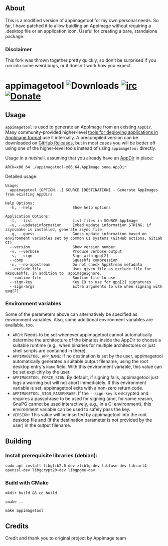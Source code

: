 ## About
This is a modified version of appimagetool for my own personal needs.
So far, I have patched it to allow buidling an AppImage without requiring a .desktop file or an application icon.
Useful for creating a bare, standalone package.

### Disclaimer
This fork was thrown together pretty quickly, so don’t be surprised if you run into some weird bugs, or it doesn't work how you expect.

# appimagetool ![Downloads](https://img.shields.io/github/downloads/AppImage/appimagetool/total.svg) [![irc](https://img.shields.io/badge/IRC-%23AppImage%20on%20libera.chat-blue.svg)](https://web.libera.chat/#AppImage) [![Donate](https://img.shields.io/badge/Donate-PayPal-green.svg)](https://www.paypal.com/cgi-bin/webscr?cmd=_s-xclick&hosted_button_id=ZT9CL8M5TJU72)

## Usage

`appimagetool` is used to generate an AppImage from an existing `AppDir`. Many community-provided higher-level [tools for deploying applications in AppImage format](https://github.com/AppImageCommunity/awesome-appimage/blob/main/README.md#appimage-developer-tools) use it internally. A precompiled version can be downloaded on [GitHub Releases](../..//releases), but in most cases you will be better off using one of the higher-level tools instead of using `appimagetool` directly.

Usage in a nutshell, assuming that you already have an [AppDir](https://github.com/AppImage/AppImageSpec/blob/master/draft.md#appdir) in place:

```
ARCH=x86_64 ./appimagetool-x86_64.AppImage some.AppDir
```

Detailed usage:
```
Usage:
  appimagetool [OPTION...] SOURCE [DESTINATION] - Generate AppImages from existing AppDirs

Help Options:
  -h, --help                  Show help options

Application Options:
  -l, --list                  List files in SOURCE AppImage
  -u, --updateinformation     Embed update information STRING; if zsyncmake is installed, generate zsync file
  -g, --guess                 Guess update information based on environment variables set by common CI systems (GitHub actions, GitLab CI)
  --version                   Show version number
  -v, --verbose               Produce verbose output
  -s, --sign                  Sign with gpg[2]
  --comp                      Squashfs compression
  -n, --no-appstream          Do not check AppStream metadata
  --exclude-file              Uses given file as exclude file for mksquashfs, in addition to .appimageignore.
  --runtime-file              Runtime file to use
  --sign-key                  Key ID to use for gpg[2] signatures
  --sign-args                 Extra arguments to use when signing with gpg[2]
```

### Environment variables

Some of the parameters above can alternatively be specified as environment variables. Also, some additional environment variables are available, too.

- `ARCH`: Needs to be set whenever appimagetool cannot automatically determine the architecture of the binaries inside the AppDir to choose a suitable runtime (e.g., when binaries for multiple architectures or just shell scripts are contained in there).
- `APPIMAGETOOL_APP_NAME`: If no destination is set by the user, appimagetool automatically generates a suitable output filename, using the root desktop entry's `Name` field. With this environment variable, this value can be set explicitly by the user.
- `APPIMAGETOOL_FORCE_SIGN`: By default, if signing fails, appimagetool just logs a warning but will not abort immediately. If this environment variable is set, appimagetool exits with a non-zero return code.
- `APPIMAGETOOL_SIGN_PASSPHRASE`: If the `--sign-key` is encrypted and requires a passphrase to be used for signing (and, for some reason, GnuPG cannot be used interactively, e.g., in a CI environment), this environment variable can be used to safely pass the key.
- `VERSION`: This value will be inserted by appimagetool into the root desktop file and (if the destination parameter is not provided by the user) in the output filename.

## Building

### Install prerequisite libraries (debian):
```
sudo apt install libglib2.0-dev zlib1g-dev libfuse-dev libcurl4-openssl-dev libgcrypt20-dev libgpgme-dev
```
### Build with CMake
```
mkdir build && cd build
```
```
cmake ..
```
```
make appimagetool
```
## Credits
Credit and thank you to original project by AppImage team
